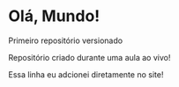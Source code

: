 # Olá, Mundo!
 Primeiro repositório versionado

Repositório criado durante uma aula ao vivo!

Essa linha eu adcionei diretamente no site!
